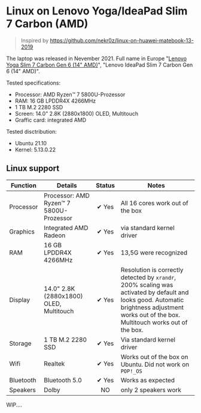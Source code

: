 # Linux on Lenovo Yoga/IdeaPad Slim 7 Carbon (AMD)

> Inspired by https://github.com/nekr0z/linux-on-huawei-matebook-13-2019

The laptop was released in Nevember 2021. Full name in Europe "[Lenovo Yoga Slim 7 Carbon Gen 6 (14" AMD)](https://www.lenovo.com/de/de/laptops/yoga/yoga-slim-series/Yoga-Slim-7-Carbon-Gen-6-14-inch-AMD/p/LEN101Y0006)", "Lenovo IdeaPad Slim 7 Carbon Gen 6 (14" AMD)".

Tested specifications:

- Processor: AMD Ryzen™ 7 5800U-Prozessor
- RAM: 16 GB LPDDR4X 4266MHz
- 1 TB M.2 2280 SSD
- Screen: 14.0" 2.8K (2880x1800) OLED, Multitouch
- Graffic card: integrated AMD

Tested disctribution:

- Ubuntu 21.10
- Kernel: 5.13.0.22

## Linux support

| Function | Details | Status | Notes |
| --- | --- |  :---: | --- |
| Processor | Processor: AMD Ryzen™ 7 5800U-Prozessor | ✔ Yes | All 16 cores work out of the box |
| Graphics | Integrated AMD Radeon | ✔ Yes | via standard kernel driver |
| RAM | 16 GB LPDDR4X 4266MHz | ✔ Yes | 13,5G were recognized |
| Display | 14.0" 2.8K (2880x1800) OLED, Multitouch | ✔ Yes | Resolution is correctly detected by `xrandr`, 200% scaling was activated by default and looks good. Automatic brightness adjustment works out of the box. Multitouch works out of the box. |
| Storage | 1 TB M.2 2280 SSD | ✔ Yes | Via standard kernel driver |
| Wifi | Realtek | ✔ Yes | Works out of the box on Ubuntu. Did not work on `POP!_OS` |
| Bluetooth | Bluetooth 5.0| ✔ Yes | Works as expected |
| Speakers  | Dolby | NO | only 2 speakers work |

WIP....
